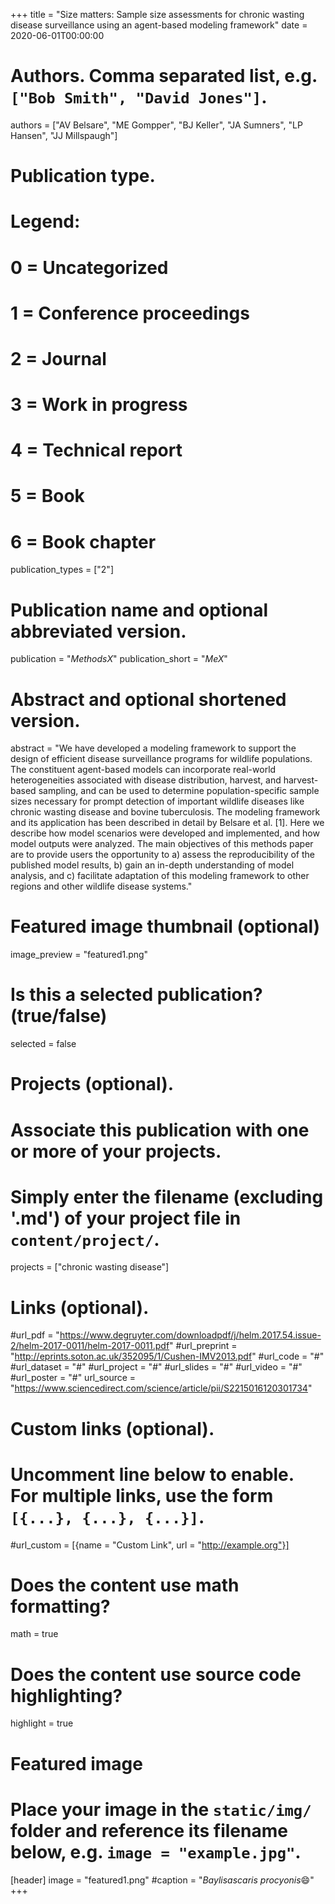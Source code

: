 +++
title = "Size matters: Sample size assessments for chronic wasting disease surveillance using an agent-based modeling framework"
date = 2020-06-01T00:00:00

# Authors. Comma separated list, e.g. `["Bob Smith", "David Jones"]`.
authors = ["AV Belsare", "ME Gompper", "BJ Keller", "JA Sumners", "LP Hansen", "JJ Millspaugh"]

# Publication type.
# Legend:
# 0 = Uncategorized
# 1 = Conference proceedings
# 2 = Journal
# 3 = Work in progress
# 4 = Technical report
# 5 = Book
# 6 = Book chapter
publication_types = ["2"]

# Publication name and optional abbreviated version.
publication = "*MethodsX*"
publication_short = "*MeX*"

# Abstract and optional shortened version.
abstract = "We have developed a modeling framework to support the design of efficient disease surveillance programs for wildlife populations. The constituent agent-based models can incorporate real-world heterogeneities associated with disease distribution, harvest, and harvest-based sampling, and can be used to determine population-specific sample sizes necessary for prompt detection of important wildlife diseases like chronic wasting disease and bovine tuberculosis. The modeling framework and its application has been described in detail by Belsare et al. [1]. Here we describe how model scenarios were developed and implemented, and how model outputs were analyzed. The main objectives of this methods paper are to provide users the opportunity to a) assess the reproducibility of the published model results, b) gain an in-depth understanding of model analysis, and c) facilitate adaptation of this modeling framework to other regions and other wildlife disease systems."

# Featured image thumbnail (optional)
image_preview = "featured1.png"

# Is this a selected publication? (true/false)
selected = false

# Projects (optional).
#   Associate this publication with one or more of your projects.
#   Simply enter the filename (excluding '.md') of your project file in `content/project/`.
projects = ["chronic wasting disease"]

# Links (optional).
#url_pdf = "https://www.degruyter.com/downloadpdf/j/helm.2017.54.issue-2/helm-2017-0011/helm-2017-0011.pdf"
#url_preprint = "http://eprints.soton.ac.uk/352095/1/Cushen-IMV2013.pdf"
#url_code = "#"
#url_dataset = "#"
#url_project = "#"
#url_slides = "#"
#url_video = "#"
#url_poster = "#"
url_source = "https://www.sciencedirect.com/science/article/pii/S2215016120301734"

# Custom links (optional).
#   Uncomment line below to enable. For multiple links, use the form `[{...}, {...}, {...}]`.
#url_custom = [{name = "Custom Link", url = "http://example.org"}]

# Does the content use math formatting?
math = true

# Does the content use source code highlighting?
highlight = true

# Featured image
# Place your image in the `static/img/` folder and reference its filename below, e.g. `image = "example.jpg"`.
[header]
image = "featured1.png"
#caption = "*Baylisascaris procyonis*:smile:"
+++

